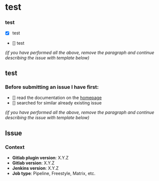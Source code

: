 test
====


### test

- [x] test
- [] test

*(if you have performed all the above, remove the paragraph and continue describing the issue with template below)*

## test



### Before submitting an issue I have first:

- [] read the documentation on the [homepage](https://github.com/jenkinsci/gitlab-plugin) 
- [] searched for similar already existing issue

*(if you have performed all the above, remove the paragraph and continue describing the issue with template below)*

## Issue

### Context
- **Gitlab plugin version**: X.Y.Z
- **Gitlab version**: X.Y.Z
- **Jenkins version**: X.Y.Z
- **Job type**: Pipeline, Freestyle, Matrix, etc.
